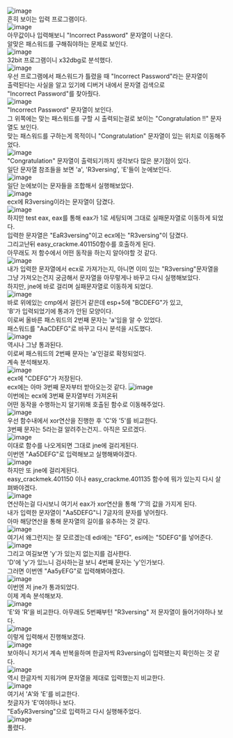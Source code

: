 ![image](https://user-images.githubusercontent.com/76879581/103462949-2eaf9e00-4d6c-11eb-8a61-b6a023eda1b0.png)  
흔히 보이는 입력 프로그램이다.  
![image](https://user-images.githubusercontent.com/76879581/103463014-7f26fb80-4d6c-11eb-9699-4f6fd5500e8c.png)  
아무값이나 입력해보니 "Incorrect Password" 문자열이 나온다.  
알맞은 패스워드를 구해줘야하는 문제로 보인다.  
![image](https://user-images.githubusercontent.com/76879581/103463070-083e3280-4d6d-11eb-9a02-f5abf697c088.png)  
32bit 프로그램이니 x32dbg로 분석했다.  
![image](https://user-images.githubusercontent.com/76879581/103463078-1e4bf300-4d6d-11eb-9a01-7291cdf76dd4.png)  
우선 프로그램에서 패스워드가 틀렸을 때 "Incorrect Password"라는 문자열이  
출력된다는 사실을 알고 있기에 디버거 내에서 문자열 검색으로  
"Incorrect Password"를 찾아줬다.  
![image](https://user-images.githubusercontent.com/76879581/103463106-476c8380-4d6d-11eb-93d9-570ce439cbf8.png)  
"Incorrect Password" 문자열이 보인다.  
그 위쪽에는 맞는 패스워드를 구할 시 출력되는걸로 보이는 "Congratulation !!" 문자열도 보인다.  
맞는 패스워드를 구하는게 목적이니 "Congratulation" 문자열이 있는 위치로 이동해주었다.  
![image](https://user-images.githubusercontent.com/76879581/103463140-84387a80-4d6d-11eb-875c-62d847239419.png)  
"Congratulation" 문자열이 출력되기까지 생각보다 많은 분기점이 있다.  
일단 문자열 참조들을 보면 'a', 'R3versing', 'E'들이 눈에보인다.  
![image](https://user-images.githubusercontent.com/76879581/103463154-a5996680-4d6d-11eb-81ac-f05e4fde4157.png)   
일단 눈에보이는 문자들을 조합해서 실행해보았다.  
![image](https://user-images.githubusercontent.com/76879581/103463865-ee075300-4d72-11eb-80dc-f49df9cea36b.png)  
ecx에 R3versing이라는 문자열이 담겼다.  
![image](https://user-images.githubusercontent.com/76879581/103463940-77b72080-4d73-11eb-8621-f7c14529f6f8.png)  
하지만 test eax, eax를 통해 eax가 1로 세팅되며 그대로 실패문자열로 이동하게 되었다.  
입력한 문자열은 "EaR3versing"이고 ecx에는 "R3versing"이 담겼다.  
그리고난뒤 easy_crackme.401150함수를 호출하게 된다.  
아무래도 저 함수에서 어떤 동작을 하는지 알아야할 것 같다.  
![image](https://user-images.githubusercontent.com/76879581/103463970-ae8d3680-4d73-11eb-94fc-180be205bc09.png)  
내가 입력한 문자열에서 ecx로 가져가는지, 아니면 이미 있는 "R3versing"문자열을  
그냥 가져오는건지 궁금해서 문자열을 아무렇게나 바꾸고 다시 실행해보았다.  
하지만, jne에 바로 걸리며 실패문자열로 이동하게 되었다.  
![image](https://user-images.githubusercontent.com/76879581/103463991-ded4d500-4d73-11eb-99ca-31a06056f77a.png)  
바로 위에있는 cmp에서 걸린거 같은데 esp+5에 "BCDEFG"가 있고,  
'B'가 입력되었기에 통과가 안된 모양이다.  
이로써 올바른 패스워드의 2번째 문자는 'a'임을 알 수 있었다.  
패스워드를 "AaCDEFG"로 바꾸고 다시 분석을 시도했다.  
![image](https://user-images.githubusercontent.com/76879581/103464009-0e83dd00-4d74-11eb-92fe-e867f876f52a.png)  
역시나 그냥 통과된다.  
이로써 패스워드의 2번째 문자는 'a'인걸로 확정되었다.  
계속 분석해보자.  
![image](https://user-images.githubusercontent.com/76879581/103464028-29eee800-4d74-11eb-9230-563cc64e57df.png)  
ecx에 "CDEFG"가 저장된다.  
ecx에는 아마 3번째 문자부터 받아오는것 같다.
![image](https://user-images.githubusercontent.com/76879581/103464038-40953f00-4d74-11eb-9e57-969c4120a87b.png)  
이번에는 ecx에 3번째 문자열부터 가져온뒤  
어떤 동작을 수행하는지 알기위해 호출된 함수로 이동해주었다.  
![image](https://user-images.githubusercontent.com/76879581/103464056-5dca0d80-4d74-11eb-81b0-4a77413293cc.png)  
우선 함수내에서 xor연산을 진행한 후 'C'와 '5'를 비교한다.  
3번째 문자는 5라는걸 알려주는건지.. 아직은 모르겠다.  
![image](https://user-images.githubusercontent.com/76879581/103464193-198b3d00-4d75-11eb-99c9-d4d49ded9481.png)  
이대로 함수를 나오게되면 그대로 jne에 걸리게된다.  
이번엔 "Aa5DEFG"로 입력해보고 실행해봐야겠다.  
![image](https://user-images.githubusercontent.com/76879581/103464208-37f13880-4d75-11eb-87fd-f7799c2af1c4.png)  
하지만 또 jne에 걸리게된다.  
easy_crackmek.401150 이나 easy_crackme.401135 함수에 뭐가 있는지 다시 살펴봐야겠다.  
![image](https://user-images.githubusercontent.com/76879581/103464219-59eabb00-4d75-11eb-8a36-499882b5fb51.png)  
연산하는걸 다시보니 여기서 eax가 xor연산을 통해 '7'의 값을 가지게 된다.  
내가 입력한 문자열이 "Aa5DEFG"니 7글자의 문자를 넣어줬다.  
아마 해당연산을 통해 문자열의 길이를 유추하는 것 같다.  
![image](https://user-images.githubusercontent.com/76879581/103464237-8272b500-4d75-11eb-91bb-1250b292076a.png)  
여기서 왜그런지는 잘 모르겠는데 edi에는 "EFG", esi에는 "5DEFG"를 넣어준다.  
![image](https://user-images.githubusercontent.com/76879581/103464248-9ae2cf80-4d75-11eb-8ae8-abfff4db7541.png)  
그리고 여길보면 'y'가 있는지 없는지를 검사한다.  
'D'에 'y'가 있느니 검사하는걸 보니 4번째 문자는 'y'인가보다.  
그러면 이번엔 "Aa5yEFG"로 입력해봐야겠다.  
![image](https://user-images.githubusercontent.com/76879581/103464267-b5b54400-4d75-11eb-85b7-e2240b82dd68.png)  
이번엔 저 jne가 통과되었다.  
이제 계속 분석해보자.  
![image](https://user-images.githubusercontent.com/76879581/103464278-c5cd2380-4d75-11eb-8d40-6bc60fb1fa1f.png)  
'E'와 'R'을 비교한다. 아무래도 5번째부턴 "R3versing" 저 문자열이 들어가야하나 보다.  
![image](https://user-images.githubusercontent.com/76879581/103464315-062ca180-4d76-11eb-9638-2fdfc048c31c.png)  
이렇게 입력해서 진행해보겠다.  
![image](https://user-images.githubusercontent.com/76879581/103464323-12186380-4d76-11eb-80e6-e5c88519206f.png)  
보아하니 저기서 계속 반복을하며 한글자씩 R3versing이 입력됐는지 확인하는 것 같다.  
![image](https://user-images.githubusercontent.com/76879581/103464335-29575100-4d76-11eb-818e-9353f30c276e.png)  
역시 한글자씩 지워가며 문자열을 제대로 입력했는지 비교한다.  
![image](https://user-images.githubusercontent.com/76879581/103464343-3a07c700-4d76-11eb-8037-a495ca79fab9.png)  
여기서 'A'와 'E'를 비교한다.  
첫글자가 'E'여야하나 보다.  
"Ea5yR3versing"으로 입력하고 다시 실행해주었다.  
![image](https://user-images.githubusercontent.com/76879581/103464350-560b6880-4d76-11eb-8caa-f5e7a4b8ac09.png)  
풀렸다.